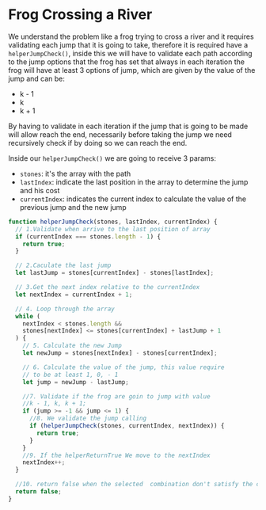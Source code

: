 # Frog Crossing a River

We understand the problem like a frog trying to cross a river
and it requires validating each jump that it is going to take, therefore it is required have a `helperJumpCheck()`, inside this we will have to validate
each path according to the jump options that the frog has set
that always in each iteration the frog will have at least 3 options
of jump, which are given by the value of the jump and can be:

- k - 1
- k
- k + 1

By having to validate in each iteration if the jump that is going to be made will allow reach the end, necessarily before taking the jump we need recursively check if by doing so we can reach the end.

Inside our `helperJumpCheck()` we are going to receive 3 params:

- `stones`: it's the array with the path
- `lastIndex`: indicate the last position in the array to determine the jump and his cost
- `currentIndex`: indicates the current index to calculate the value of the previous jump and the new jump

```javascript
function helperJumpCheck(stones, lastIndex, currentIndex) {
  // 1.Validate when arrive to the last position of array
  if (currentIndex === stones.length - 1) {
    return true;
  }

  // 2.Caculate the last jump
  let lastJump = stones[currentIndex] - stones[lastIndex];

  // 3.Get the next index relative to the currentIndex
  let nextIndex = currentIndex + 1;

  // 4. Loop through the array
  while (
    nextIndex < stones.length &&
    stones[nextIndex] <= stones[currentIndex] + lastJump + 1
  ) {
    // 5. Calculate the new Jump
    let newJump = stones[nextIndex] - stones[currentIndex];

    // 6. Calculate the value of the jump, this value require
    // to be at least 1, 0, - 1
    let jump = newJump - lastJump;

    //7. Validate if the frog are goin to jump with value
    //k - 1, k, k + 1;
    if (jump >= -1 && jump <= 1) {
      //8. We validate the jump calling
      if (helperJumpCheck(stones, currentIndex, nextIndex)) {
        return true;
      }
    }
    //9. If the helperReturnTrue We move to the nextIndex
    nextIndex++;
  }

  //10. return false when the selected  combination don't satisfy the condition
  return false;
}
```
